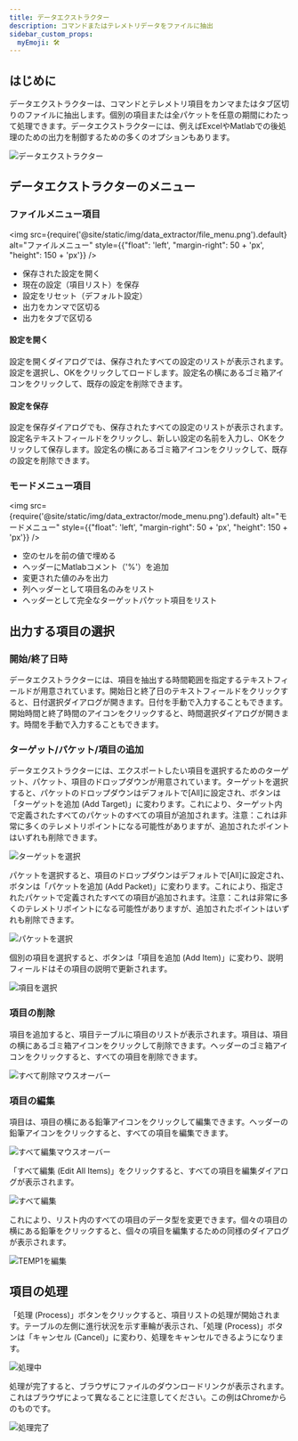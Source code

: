 ```yaml
---
title: データエクストラクター
description: コマンドまたはテレメトリデータをファイルに抽出
sidebar_custom_props:
  myEmoji: 🛠️
---
```


## はじめに

データエクストラクターは、コマンドとテレメトリ項目をカンマまたはタブ区切りのファイルに抽出します。個別の項目または全パケットを任意の期間にわたって処理できます。データエクストラクターには、例えばExcelやMatlabでの後処理のための出力を制御するための多くのオプションもあります。

![データエクストラクター](/img/data_extractor/data_extractor.png)

## データエクストラクターのメニュー

### ファイルメニュー項目

<!-- Image sized to match up with bullets -->

<img src={require('@site/static/img/data_extractor/file_menu.png').default}
alt="ファイルメニュー"
style={{"float": 'left', "margin-right": 50 + 'px', "height": 150 + 'px'}} />

- 保存された設定を開く
- 現在の設定（項目リスト）を保存
- 設定をリセット（デフォルト設定）
- 出力をカンマで区切る
- 出力をタブで区切る

#### 設定を開く

設定を開くダイアログでは、保存されたすべての設定のリストが表示されます。設定を選択し、OKをクリックしてロードします。設定名の横にあるゴミ箱アイコンをクリックして、既存の設定を削除できます。

#### 設定を保存

設定を保存ダイアログでも、保存されたすべての設定のリストが表示されます。設定名テキストフィールドをクリックし、新しい設定の名前を入力し、OKをクリックして保存します。設定名の横にあるゴミ箱アイコンをクリックして、既存の設定を削除できます。

### モードメニュー項目

<!-- Image sized to match up with bullets -->

<img src={require('@site/static/img/data_extractor/mode_menu.png').default}
alt="モードメニュー"
style={{"float": 'left', "margin-right": 50 + 'px', "height": 150 + 'px'}} />

- 空のセルを前の値で埋める
- ヘッダーにMatlabコメント（'%'）を追加
- 変更された値のみを出力
- 列ヘッダーとして項目名のみをリスト
- ヘッダーとして完全なターゲットパケット項目をリスト

## 出力する項目の選択

### 開始/終了日時

データエクストラクターには、項目を抽出する時間範囲を指定するテキストフィールドが用意されています。開始日と終了日のテキストフィールドをクリックすると、日付選択ダイアログが開きます。日付を手動で入力することもできます。開始時間と終了時間のアイコンをクリックすると、時間選択ダイアログが開きます。時間を手動で入力することもできます。

### ターゲット/パケット/項目の追加

データエクストラクターには、エクスポートしたい項目を選択するためのターゲット、パケット、項目のドロップダウンが用意されています。ターゲットを選択すると、パケットのドロップダウンはデフォルトで[All]に設定され、ボタンは「ターゲットを追加 (Add Target)」に変わります。これにより、ターゲット内で定義されたすべてのパケットのすべての項目が追加されます。注意：これは非常に多くのテレメトリポイントになる可能性がありますが、追加されたポイントはいずれも削除できます。

![ターゲットを選択](/img/data_extractor/add_target.png)

パケットを選択すると、項目のドロップダウンはデフォルトで[All]に設定され、ボタンは「パケットを追加 (Add Packet)」に変わります。これにより、指定されたパケットで定義されたすべての項目が追加されます。注意：これは非常に多くのテレメトリポイントになる可能性がありますが、追加されたポイントはいずれも削除できます。

![パケットを選択](/img/data_extractor/add_packet.png)

個別の項目を選択すると、ボタンは「項目を追加 (Add Item)」に変わり、説明フィールドはその項目の説明で更新されます。

![項目を選択](/img/data_extractor/add_item.png)

### 項目の削除

項目を追加すると、項目テーブルに項目のリストが表示されます。項目は、項目の横にあるゴミ箱アイコンをクリックして削除できます。ヘッダーのゴミ箱アイコンをクリックすると、すべての項目を削除できます。

![すべて削除マウスオーバー](/img/data_extractor/delete_all_mouseover.png)

### 項目の編集

項目は、項目の横にある鉛筆アイコンをクリックして編集できます。ヘッダーの鉛筆アイコンをクリックすると、すべての項目を編集できます。

![すべて編集マウスオーバー](/img/data_extractor/edit_all_mouseover.png)

「すべて編集 (Edit All Items)」をクリックすると、すべての項目を編集ダイアログが表示されます。

![すべて編集](/img/data_extractor/edit_all_items.png)

これにより、リスト内のすべての項目のデータ型を変更できます。個々の項目の横にある鉛筆をクリックすると、個々の項目を編集するための同様のダイアログが表示されます。

![TEMP1を編集](/img/data_extractor/edit_temp1.png)

## 項目の処理

「処理 (Process)」ボタンをクリックすると、項目リストの処理が開始されます。テーブルの左側に進行状況を示す車輪が表示され、「処理 (Process)」ボタンは「キャンセル (Cancel)」に変わり、処理をキャンセルできるようになります。

![処理中](/img/data_extractor/processing.png)

処理が完了すると、ブラウザにファイルのダウンロードリンクが表示されます。これはブラウザによって異なることに注意してください。この例はChromeからのものです。

![処理完了](/img/data_extractor/processing_done.png)